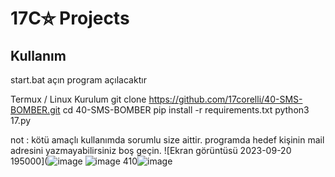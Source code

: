 # 17C⛦ Projects
<h2>Kullanım</h2>
 start.bat açın
 program açılacaktır

 
Termux / Linux Kurulum
git clone https://github.com/17corelli/40-SMS-BOMBER.git
cd 40-SMS-BOMBER
pip install -r requirements.txt
python3 17.py

not : kötü amaçlı kullanımda sorumlu size aittir. programda hedef kişinin mail adresini yazmayabilirsiniz boş geçin.
![Ekran görüntüsü 2023-09-20 195000](![image](https://github.com/17corelli/17C-SMS-BOMBER/assets/140567930/b8688fb9-9c4a-4744-81e1-8ac07e139f4f)
![image](https://github.com/17corelli/40-SMS-BOMBER/assets/140567930/12e89a32-0ce6-4c16-9fb8-32b540b72715)
410![image](https://github.com/17corelli/40-SMS-BOMBER/assets/140567930/63ad0d82-32b6-4a8f-aa8e-2af621340094)


 

